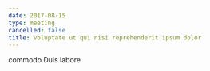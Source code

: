 ```yaml
---
date: 2017-08-15
type: meeting
cancelled: false
title: voluptate ut qui nisi reprehenderit ipsum dolor
---
```

commodo Duis labore